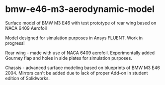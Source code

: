 # bmw-e46-m3-aerodynamic-model
Surface model of BMW M3 E46 with test prototype of rear wing based on NACA 6409 Aerofoil

Model designed for simulation purposes in Ansys FLUENT. Work in progress!

Rear wing - made with use of NACA 6409 aerofoil. Experimentally added Gourney flap and holes in side plates for simulation purposes.

Chassis - advanced surface modeling based on blueprints of BMW M3 E46 2004. Mirrors can't be added due to lack of proper Add-on in student edition of Solidworks.
